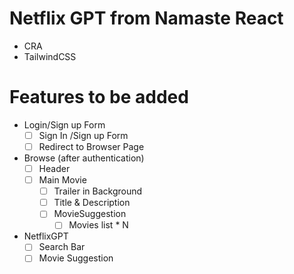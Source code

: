 # Netflix GPT from Namaste React


- CRA
- TailwindCSS

# Features to be added
- Login/Sign up Form 
    - [ ] Sign In /Sign up Form
    - [ ] Redirect to Browser Page
- Browse (after authentication)
    - [ ] Header
    - [ ] Main Movie
        - [ ] Trailer in Background
        - [ ] Title & Description
        - [ ] MovieSuggestion
            - [ ] Movies list * N
- NetflixGPT
    - [ ] Search Bar
    - [ ] Movie Suggestion